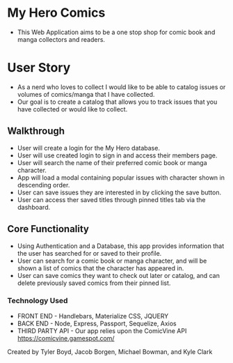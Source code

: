 # My Hero Comics
- This Web Application aims to be a one stop shop for comic book and manga collectors and readers. 

# User Story
- As a nerd who loves to collect I would like to be able to catalog issues or volumes of comics/manga that I have collected.
- Our goal is to create a catalog that allows you to track issues that you have collected or would like to collect.

## Walkthrough
- User will create a login for the My Hero database.
- User will use created login to sign in and access their members page.
- User will search the name of their preferred comic book or manga character.
- App will load a modal containing popular issues with character shown in descending order.
- User can save issues they are interested in by clicking the save button.
- User can access ther saved titles through pinned titles tab via the dashboard.


## Core Functionality
- Using Authentication and a Database, this app provides information that the user has searched for or saved to their profile.
- User can search for a comic book or manga character, and will be shown a list of comics that the character has appeared in.
- User can save comics they want to check out later or catalog, and can delete previously saved comics from their pinned list.

### Technology Used
- FRONT END - Handlebars, Materialize CSS, JQUERY
- BACK END - Node, Express, Passport, Sequelize, Axios
- THIRD PARTY API - Our app relies upon the ComicVine API https://comicvine.gamespot.com/


Created by Tyler Boyd, Jacob Borgen, Michael Bowman, and Kyle Clark